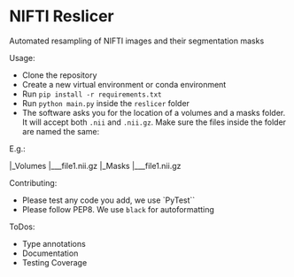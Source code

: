 # NIFTI Reslicer

Automated resampling of NIFTI images and their segmentation masks


Usage:
- Clone the repository
- Create a new virtual environment or conda environment
- Run `pip install -r requirements.txt`
- Run `python main.py` inside the `reslicer` folder
- The software asks you for the location of a volumes and a masks folder. It will accept both `.nii` and `.nii.gz`. Make sure the files inside the folder are named the same:

E.g.:

|_Volumes
|___file1.nii.gz
|_Masks
|___file1.nii.gz



Contributing:
- Please test any code you add, we use `PyTest``
- Please follow PEP8. We use `black` for autoformatting

ToDos:

- Type annotations
- Documentation
- Testing Coverage
